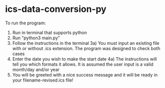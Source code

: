 # ics-data-conversion-py
 
To run the program:

1) Run in terminal that supports python
2) Run "python3 main.py"
3) Follow the instructions in the terminal
3a) You must input an existing file with or without .ics extension. The program was designed to check both cases
4) Enter the date you wish to make the start date
4a) The instructions will tell you which formats it allows. It is assumed the user input is a valid month/day and/or year
5) You will be greeted with a nice success message and it will be ready in your filename-revised.ics file!

